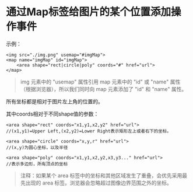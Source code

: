 # 通过Map标签给图片的某个位置添加操作事件

示例：
```
<img src="./img.png" usemap="#imgMap">
<map name="imgMap" id="imgMap">
    <area shape="rect|circle|poly" coords="#" href="url">
</map>
```
> img 元素中的 "usemap" 属性引用 map 元素中的 "id" 或 "name" 属性（根据浏览器），所以我们同时向 map 元素添加了 "id" 和 "name" 属性。

所有坐标都是相对于图片左上角的位置的。

其中coords相对于不同shape值的参数：
```
<area shape="rect" coords="x1,y1,x2,y2" href="url">
//(x1,y1)=Upper Left,(x2,y2)=Lower Right表示矩形左上或者右下的坐标。
```

```
<area shape="circle" coords="x,y,r" href="url">
//(x,y)为圆心坐标，以及半径
```
```
<area shape="poly" coords="x1,y1,x2,y2,x3,y3..." href="url">
//表示多边形，所有顶点的坐标
```
> 注释：如果某个 area 标签中的坐标和其他区域发生了重叠，会优先采用最先出现的 area 标签。浏览器会忽略超过图像边界范围之外的坐标。
